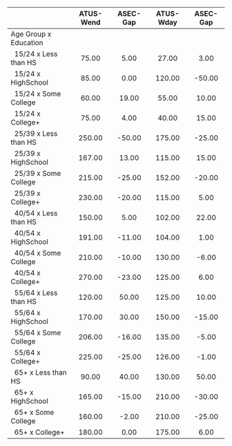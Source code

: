 
|                      |    ATUS-Wend |     ASEC-Gap |    ATUS-Wday |     ASEC-Gap |
| -------------------- | :----------: | :----------: | :----------: | :----------: |
| Age Group x Education |              |              |              |              |
| &nbsp;&nbsp;15/24 x Less than HS |        75.00 |         5.00 |        27.00 |         3.00 |
| &nbsp;&nbsp;15/24 x HighSchool |        85.00 |         0.00 |       120.00 |       -50.00 |
| &nbsp;&nbsp;15/24 x Some College |        60.00 |        19.00 |        55.00 |        10.00 |
| &nbsp;&nbsp;15/24 x College+ |        75.00 |         4.00 |        40.00 |        15.00 |
| &nbsp;&nbsp;25/39 x Less than HS |       250.00 |       -50.00 |       175.00 |       -25.00 |
| &nbsp;&nbsp;25/39 x HighSchool |       167.00 |        13.00 |       115.00 |        15.00 |
| &nbsp;&nbsp;25/39 x Some College |       215.00 |       -25.00 |       152.00 |       -20.00 |
| &nbsp;&nbsp;25/39 x College+ |       230.00 |       -20.00 |       115.00 |         5.00 |
| &nbsp;&nbsp;40/54 x Less than HS |       150.00 |         5.00 |       102.00 |        22.00 |
| &nbsp;&nbsp;40/54 x HighSchool |       191.00 |       -11.00 |       104.00 |         1.00 |
| &nbsp;&nbsp;40/54 x Some College |       210.00 |       -10.00 |       130.00 |        -6.00 |
| &nbsp;&nbsp;40/54 x College+ |       270.00 |       -23.00 |       125.00 |         6.00 |
| &nbsp;&nbsp;55/64 x Less than HS |       120.00 |        50.00 |       125.00 |        10.00 |
| &nbsp;&nbsp;55/64 x HighSchool |       170.00 |        30.00 |       150.00 |       -15.00 |
| &nbsp;&nbsp;55/64 x Some College |       206.00 |       -16.00 |       135.00 |        -5.00 |
| &nbsp;&nbsp;55/64 x College+ |       225.00 |       -25.00 |       126.00 |        -1.00 |
| &nbsp;&nbsp;65+ x Less than HS |        90.00 |        40.00 |       130.00 |        50.00 |
| &nbsp;&nbsp;65+ x HighSchool |       165.00 |       -15.00 |       210.00 |       -30.00 |
| &nbsp;&nbsp;65+ x Some College |       160.00 |        -2.00 |       210.00 |       -25.00 |
| &nbsp;&nbsp;65+ x College+ |       180.00 |         0.00 |       175.00 |         6.00 |

